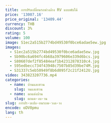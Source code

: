 ```yaml
---
title: การปรับเปลี่ยนรถพ่วงล้าง RV แบบพับได้
price: '13007.16'
price_original: '13409.44'
currency: THB
discount: 3%
rating: 5
volume: 100
image: S1ec2a515b2774bd49530f0bce6adae5ew.jpg
images:
  - S1ec2a515b2774bd49530f0bce6adae5ew.jpg
  - Sb90bc6a694fc4b68a3979606e339d6bcs.jpg
  - S80607def2f85484eaf1b42312878310c4.jpg
  - S95edbecc734f43948c7507b85d39be74M.jpg
  - S31337c5eb50949f8b6d095f2c21f2412U.jpg
video: 343823207736.mp4
categories:
  - name: บ้านและสวน
    slug: านและสวน
  - name: ตกแต่งบ้าน
    slug: ตกแต-งบ-าน
slug: การปร-บเปล-ยนรถพ-วงล-าง
encode: oDV0pmu
lang: th
---
```

  